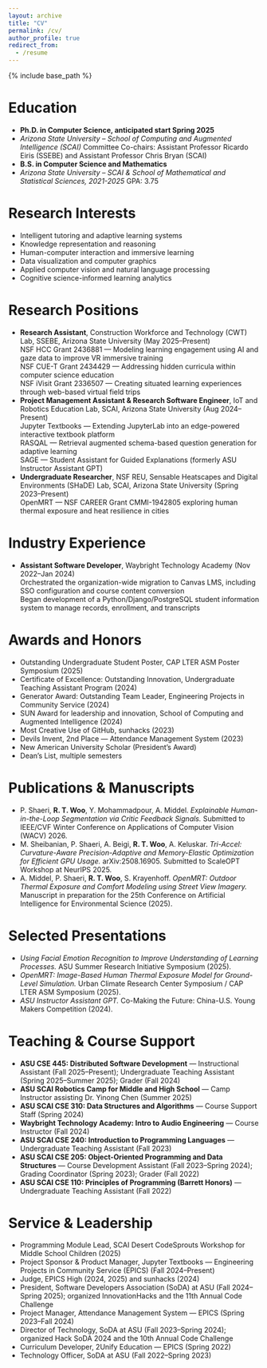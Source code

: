 ```yaml
---
layout: archive
title: "CV"
permalink: /cv/
author_profile: true
redirect_from:
  - /resume
---
```


{% include base_path %}

Education
======
* **Ph.D. in Computer Science, anticipated start Spring 2025**
* *Arizona State University – School of Computing and Augmented Intelligence (SCAI)*
  Committee Co-chairs: Assistant Professor Ricardo Eiris (SSEBE) and Assistant Professor Chris Bryan (SCAI)
* **B.S. in Computer Science and Mathematics**
* *Arizona State University – SCAI & School of Mathematical and Statistical Sciences, 2021-2025*
  GPA: 3.75

Research Interests
======
* Intelligent tutoring and adaptive learning systems
* Knowledge representation and reasoning
* Human-computer interaction and immersive learning
* Data visualization and computer graphics
* Applied computer vision and natural language processing
* Cognitive science-informed learning analytics

Research Positions
======
* **Research Assistant**, Construction Workforce and Technology (CWT) Lab, SSEBE, Arizona State University (May 2025–Present)  
  NSF HCC Grant 2436881 — Modeling learning engagement using AI and gaze data to improve VR immersive training  
  NSF CUE-T Grant 2434429 — Addressing hidden curricula within computer science education  
  NSF iVisit Grant 2336507 — Creating situated learning experiences through web-based virtual field trips
* **Project Management Assistant & Research Software Engineer**, IoT and Robotics Education Lab, SCAI, Arizona State University (Aug 2024–Present)  
  Jupyter Textbooks — Extending JupyterLab into an edge-powered interactive textbook platform  
  RASQAL — Retrieval augmented schema-based question generation for adaptive learning  
  SAGE — Student Assistant for Guided Explanations (formerly ASU Instructor Assistant GPT)
* **Undergraduate Researcher**, NSF REU, Sensable Heatscapes and Digital Environments (SHaDE) Lab, SCAI, Arizona State University (Spring 2023–Present)  
  OpenMRT — NSF CAREER Grant CMMI-1942805 exploring human thermal exposure and heat resilience in cities

Industry Experience
======
* **Assistant Software Developer**, Waybright Technology Academy (Nov 2022–Jan 2024)  
  Orchestrated the organization-wide migration to Canvas LMS, including SSO configuration and course content conversion  
  Began development of a Python/Django/PostgreSQL student information system to manage records, enrollment, and transcripts

Awards and Honors
======
* Outstanding Undergraduate Student Poster, CAP LTER ASM Poster Symposium (2025)
* Certificate of Excellence: Outstanding Innovation, Undergraduate Teaching Assistant Program (2024)
* Generator Award: Outstanding Team Leader, Engineering Projects in Community Service (2024)
* SUN Award for leadership and innovation, School of Computing and Augmented Intelligence (2024)
* Most Creative Use of GitHub, sunhacks (2023)
* Devils Invent, 2nd Place — Attendance Management System (2023)
* New American University Scholar (President’s Award)
* Dean’s List, multiple semesters

Publications & Manuscripts
======
* P. Shaeri, **R. T. Woo**, Y. Mohammadpour, A. Middel. *Explainable Human-in-the-Loop Segmentation via Critic Feedback Signals.* Submitted to IEEE/CVF Winter Conference on Applications of Computer Vision (WACV) 2026.
* M. Sheibanian, P. Shaeri, A. Beigi, **R. T. Woo**, A. Keluskar. *Tri-Accel: Curvature-Aware Precision-Adaptive and Memory-Elastic Optimization for Efficient GPU Usage.* arXiv:2508.16905. Submitted to ScaleOPT Workshop at NeurIPS 2025.
* A. Middel, P. Shaeri, **R. T. Woo**, S. Krayenhoff. *OpenMRT: Outdoor Thermal Exposure and Comfort Modeling using Street View Imagery.* Manuscript in preparation for the 25th Conference on Artificial Intelligence for Environmental Science (2025).

Selected Presentations
======
* *Using Facial Emotion Recognition to Improve Understanding of Learning Processes.* ASU Summer Research Initiative Symposium (2025).
* *OpenMRT: Image-Based Human Thermal Exposure Model for Ground-Level Simulation.* Urban Climate Research Center Symposium / CAP LTER ASM Symposium (2025).
* *ASU Instructor Assistant GPT.* Co-Making the Future: China-U.S. Young Makers Competition (2024).

Teaching & Course Support
======
* **ASU CSE 445: Distributed Software Development** — Instructional Assistant (Fall 2025–Present); Undergraduate Teaching Assistant (Spring 2025–Summer 2025); Grader (Fall 2024)
* **ASU SCAI Robotics Camp for Middle and High School** — Camp Instructor assisting Dr. Yinong Chen (Summer 2025)
* **ASU SCAI CSE 310: Data Structures and Algorithms** — Course Support Staff (Spring 2024)
* **Waybright Technology Academy: Intro to Audio Engineering** — Course Instructor (Fall 2024)
* **ASU SCAI CSE 240: Introduction to Programming Languages** — Undergraduate Teaching Assistant (Fall 2023)
* **ASU SCAI CSE 205: Object-Oriented Programming and Data Structures** — Course Development Assistant (Fall 2023–Spring 2024); Grading Coordinator (Spring 2023); Grader (Fall 2022)
* **ASU SCAI CSE 110: Principles of Programming (Barrett Honors)** — Undergraduate Teaching Assistant (Fall 2022)

Service & Leadership
======
* Programming Module Lead, SCAI Desert CodeSprouts Workshop for Middle School Children (2025)
* Project Sponsor & Product Manager, Jupyter Textbooks — Engineering Projects in Community Service (EPICS) (Fall 2024–Present)
* Judge, EPICS High (2024, 2025) and sunhacks (2024)
* President, Software Developers Association (SoDA) at ASU (Fall 2024–Spring 2025); organized InnovationHacks and the 11th Annual Code Challenge
* Project Manager, Attendance Management System — EPICS (Spring 2023–Fall 2024)
* Director of Technology, SoDA at ASU (Fall 2023–Spring 2024); organized Hack SoDA 2024 and the 10th Annual Code Challenge
* Curriculum Developer, 2Unify Education — EPICS (Spring 2022)
* Technology Officer, SoDA at ASU (Fall 2022–Spring 2023)
